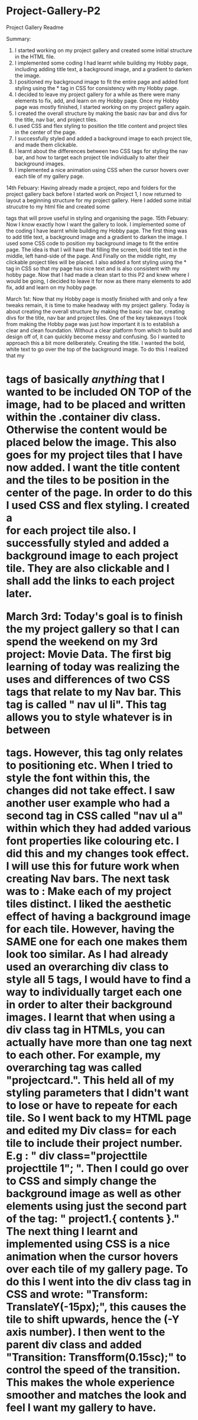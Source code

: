 # Project-Gallery-P2

Project Gallery Readme

Summary:

1. I started working on my project gallery and created some initial structure in the HTML file.
2. I implemented some coding I had learnt while building my Hobby page, including adding title text, a background image, and a gradient to darken the image.
3. I positioned my background image to fit the entire page and added font styling using the \* tag in CSS for consistency with my Hobby page.
4. I decided to leave my project gallery for a while as there were many elements to fix, add, and learn on my Hobby page.
   Once my Hobby page was mostly finished, I started working on my project gallery again.
5. I created the overall structure by making the basic nav bar and divs for the title, nav bar, and project tiles.
6. I used CSS and flex styling to position the title content and project tiles in the center of the page.
7. I successfully styled and added a background image to each project tile, and made them clickable.
8. I learnt about the differences between two CSS tags for styling the nav bar, and how to target each project tile individually to alter their background images.
9. I implemented a nice animation using CSS when the cursor hovers over each tile of my gallery page.

14th Febuary: Having already made a project, repo and folders for the project gallery back before I started work on Project 1, I now returned to layout a beginning structure for my project gallery.
Here I added some initial strucutre to my html file and created some <div class> tags that will prove useful in styling and organising the page.
15th Febuary: Now I know exactly how I want the gallery to look. I implemented some of the coding I have learnt while building my Hobby page.
The first thing was to add title text, a background image and a gradient to darken the image. I used some CSS code to position my background image to fit the entire page. The idea is that I will have that filling the screen, bold title text in the middle, left hand-side of the page. And Finally on the middle right, my clickable project tiles will be placed. I also added a font styling using the \* tag in CSS so that my page has nice text and is also consistent with my hobby page.
Now that I had made a clean start to this P2 and knew where I would be going, I decided to leave it for now as there many elements to add fix, add and learn on my hobby page.

March 1st: Now that my Hobby page is mostly finished with and only a few tweaks remain, it is time to make headway with my project gallery.
Today is about creating the overall structure by making the basic nav bar, creating divs for the title, nav bar and project tiles. One of the key takeaways I took from making the Hobby page was just how important it is to establish a clear and clean foundation. Without a clear platform from which to build and design off of, it can quickly become messy and confusing. So I wanted to approach this a bit more deliberately.
Creating the title. I wanted the bold, white text to go over the top of the background image. To do this I realized that my <H1> tags of basically _anything_ that I wanted to be included ON TOP of the image, had to be placed and written within the .container div class. Otherwise the content would be placed below the image. This also goes for my project tiles that I have now added. I want the title content and the tiles to be position in the center of the page. In order to do this I used CSS and flex styling. I created a <div class> for each project tile also.
I successfully styled and added a background image to each project tile.
They are also clickable and I shall add the links to each project later.

March 3rd:
Today's goal is to finish the my project gallery so that I can spend the weekend on my 3rd project: Movie Data.
The first big learning of today was realizing the uses and differences of two CSS tags that relate to my Nav bar. This tag is called " nav ul li". This tag allows you to style whatever is in between <nav> tags. However, this tag only relates to positioning etc. When I tried to style the font within this, the changes did not take effect. I saw another user example who had a second tag in CSS called "nav ul a" within which they had added various font properties like colouring etc. I did this and my changes took effect. I will use this for future work when creating Nav bars.
The next task was to : Make each of my project tiles distinct. I liked the aesthetic effect of having a background image for each tile. However, having the SAME one for each one makes them look too similar. As I had already used an overarching div class to style all 5 tags, I would have to find a way to individually target each one in order to alter their background images. I learnt that when using a div class tag in HTMLs, you can actually have more than one tag next to each other. For example, my overarching tag was called "projectcard.". This held all of my styling parameters that I didn't want to lose or have to repeate for each tile. So I went back to my HTML page and edited my Div class= for each tile to include their project number. E.g : " div class="projecttile projecttile 1"; ".
Then I could go over to CSS and simply change the background image as well as other elements using just the second part of the tag: " project1.{ contents }."
The next thing I learnt and implemented using CSS is a nice animation when the cursor hovers over each tile of my gallery page. To do this I went into the div class tag in CSS and wrote: "Transform: TranslateY(-15px);", this causes the tile to shift upwards, hence the (-Y axis number). I then went to the parent div class and added "Transition: Transfform(0.15sc);" to control the speed of the transition. This makes the whole experience smoother and matches the look and feel I want my gallery to have.
